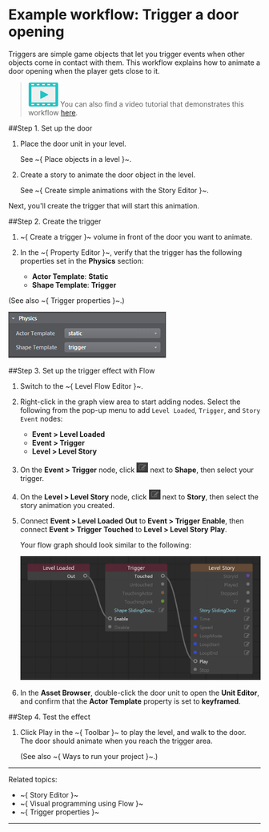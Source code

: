 # Example workflow: Trigger a door opening

Triggers are simple game objects that let you trigger events when other objects come in contact with them. This workflow explains how to animate a door opening when the player gets close to it.

> ![](../../images/icon_video.png) You can also find a video tutorial that demonstrates this workflow [here](http://area.autodesk.com/learning/trigger-a-door-opening).

##Step 1. Set up the door

1. Place the door unit in your level.

	See ~{ Place objects in a level }~.

2. Create a story to animate the door object in the level.

	See ~{ Create simple animations with the Story Editor }~.

Next, you'll create the trigger that will start this animation.

##Step 2. Create the trigger

1. ~{ Create a trigger }~ volume in front of the door you want to animate.
2. In the ~{ Property Editor }~, verify that the trigger has the following properties set in the **Physics** section:

	-	**Actor Template**: **Static**
	-	**Shape Template**: **Trigger**

 (See also ~{ Trigger properties }~.)

![](../../images/eg_trigger_props.png)

##Step 3. Set up the trigger effect with Flow

1. Switch to the ~{ Level Flow Editor }~.

2. Right-click in the graph view area to start adding nodes. Select the following from the pop-up menu to add `Level Loaded`, `Trigger`, and `Story Event` nodes:

	-	**Event > Level Loaded**
	-	**Event > Trigger**
	-	**Level > Level Story**

3. On the **Event > Trigger** node, click ![](../../images/icon_flowPencil.png) next to **Shape**, then select your trigger.

4. On the **Level > Level Story** node, click ![](../../images/icon_flowPencil.png) next to **Story**, then select the story animation you created.

5. Connect **Event > Level Loaded** **Out** to **Event > Trigger** **Enable**, then connect **Event > Trigger** **Touched** to **Level > Level Story** **Play**.

	Your flow graph should look similar to the following:

	![](../../images/eg_trigger_flow.png)

3. In the **Asset Browser**, double-click the door unit to open the **Unit Editor**, and confirm that the **Actor Template** property is set to **keyframed**.

##Step 4. Test the effect

1. Click Play in the ~{ Toolbar }~ to play the level, and walk to the door.
	The door should animate when you reach the trigger area.

	(See also ~{ Ways to run your project }~.)

---
Related topics:
-	~{ Story Editor }~
-	~{ Visual programming using Flow }~
-	~{ Trigger properties }~
---

